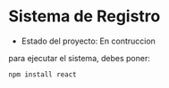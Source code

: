 <h1> Sistema de Registro</h1>

- Estado del proyecto: En contruccion

para ejecutar el sistema, debes poner:

```npm install react```
